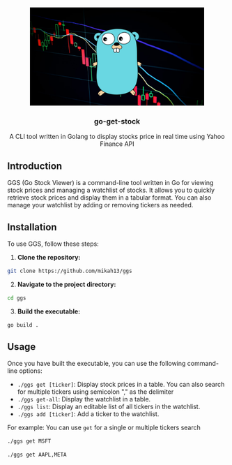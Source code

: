 <a name="readme-top"></a>


<!-- PROJECT LOGO -->
<br />
<div align="center">
  <a href="https://github.com/mikah13/ggs">
    <img src="./docs/banner.png" alt="Banner" width="400" height="225">
  </a>

  <h3 align="center">go-get-stock</h3>

  <p align="center">
    A CLI tool written in Golang to display stocks price in real time using Yahoo Finance API
  </p>
</div>



## Introduction

GGS (Go Stock Viewer) is a command-line tool written in Go for viewing stock prices and managing a watchlist of stocks. It allows you to quickly retrieve stock prices and display them in a tabular format. You can also manage your watchlist by adding or removing tickers as needed.

## Installation

To use GGS, follow these steps:

1. **Clone the repository:**
  ```sh
  git clone https://github.com/mikah13/ggs
  ```


2. **Navigate to the project directory:**
  ```sh
  cd ggs
  ```

3. **Build the executable:**
  ```sh
  go build .
  ```

## Usage

Once you have built the executable, you can use the following command-line options:

- `./ggs get [ticker]`: Display stock prices in a table. You can also search for multiple tickers using semicolon "," as the delimiter
- `./ggs get-all`: Display the watchlist in a table.
- `./ggs list`: Display an editable list of all tickers in the watchlist.
- `./ggs add [ticker]`: Add a ticker to the watchlist.

For example: You can use `get` for a single or multiple tickers search 
  ```sh
  ./ggs get MSFT
  ```
  
  ```sh
  ./ggs get AAPL,META
  ```


